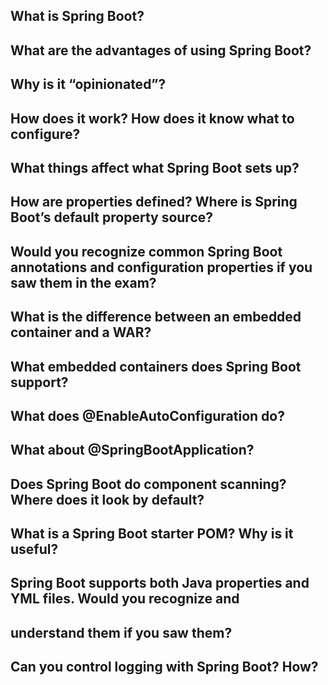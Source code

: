 ## What is Spring Boot?
## What are the advantages of using Spring Boot?
## Why is it “opinionated”?
## How does it work? How does it know what to configure?
## What things affect what Spring Boot sets up?
## How are properties defined? Where is Spring Boot’s default property source?
## Would you recognize common Spring Boot annotations and configuration properties if you saw them in the exam?
## What is the difference between an embedded container and a WAR?
## What embedded containers does Spring Boot support?
## What does @EnableAutoConfiguration do?
## What about @SpringBootApplication?
## Does Spring Boot do component scanning? Where does it look by default?
## What is a Spring Boot starter POM? Why is it useful?
## Spring Boot supports both Java properties and YML files. Would you recognize and
## understand them if you saw them?
## Can you control logging with Spring Boot? How?